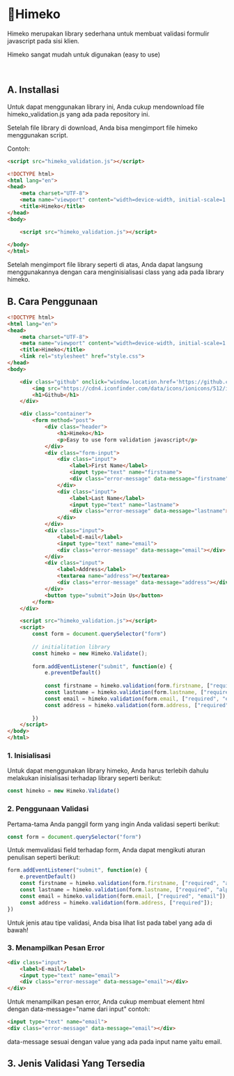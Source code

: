 # 🪭Himeko

Himeko merupakan library sederhana untuk membuat validasi formulir javascript pada sisi klien.

Himeko sangat mudah untuk digunakan (easy to use)

<br/>

## A. Installasi

Untuk dapat menggunakan library ini, Anda cukup mendownload file himeko_validation.js yang ada pada repository ini.

Setelah file library di download, Anda bisa mengimport file himeko menggunakan script.

Contoh:

```html
<script src="himeko_validation.js"></script>
```

```html
<!DOCTYPE html>
<html lang="en">
<head>
    <meta charset="UTF-8">
    <meta name="viewport" content="width=device-width, initial-scale=1.0">
    <title>Himeko</title>
</head>
<body>

    <script src="himeko_validation.js"></script>
    
</body>
</html>
```
Setelah mengimport file library seperti di atas, Anda dapat langsung menggunakannya dengan cara menginisialisasi class yang ada pada library himeko.
##

## B. Cara Penggunaan

```html
<!DOCTYPE html>
<html lang="en">
<head>
    <meta charset="UTF-8">
    <meta name="viewport" content="width=device-width, initial-scale=1.0">
    <title>Himeko</title>
    <link rel="stylesheet" href="style.css">
</head>
<body>

    <div class="github" onclick="window.location.href='https://github.com/frmnxhken/Himeko'">
        <img src="https://cdn4.iconfinder.com/data/icons/ionicons/512/icon-social-github-512.png" alt="icon">
        <h1>Github</h1>
    </div>

    <div class="container">
        <form method="post">
            <div class="header">
                <h1>Himeko</h1>
                <p>Easy to use form validation javascript</p>
            </div>
            <div class="form-input">
                <div class="input">
                    <label>First Name</label>
                    <input type="text" name="firstname">
                    <div class="error-message" data-message="firstname"></div>
                </div>
                <div class="input">
                    <label>Last Name</label>
                    <input type="text" name="lastname">
                    <div class="error-message" data-message="lastname"></div>
                </div>
            </div>
            <div class="input">
                <label>E-mail</label>
                <input type="text" name="email">
                <div class="error-message" data-message="email"></div>
            </div>
            <div class="input">
                <label>Address</label>
                <textarea name="address"></textarea>
                <div class="error-message" data-message="address"></div>
            </div>
            <button type="submit">Join Us</button>
        </form>
    </div>

    <script src="himeko_validation.js"></script>
    <script>
        const form = document.querySelector("form")
        
        // initialitation library
        const himeko = new Himeko.Validate();
        
        form.addEventListener("submit", function(e) {
            e.preventDefault()
            
            const firstname = himeko.validation(form.firstname, ["required", "alphabet", "min:4", "max:24"]);
            const lastname = himeko.validation(form.lastname, ["required", "alphabet"]);
            const email = himeko.validation(form.email, ["required", "email"]);
            const address = himeko.validation(form.address, ["required"]);
            
        })
    </script>
</body>
</html>
```

### 1. Inisialisasi

Untuk dapat menggunakan library himeko, Anda harus terlebih dahulu melakukan inisialisasi terhadap library seperti berikut:

```js
const himeko = new Himeko.Validate()
```
### 2. Penggunaan Validasi

Pertama-tama Anda panggil form yang ingin Anda validasi seperti berikut:
```js
const form = document.querySelector("form")
```

Untuk memvalidasi field terhadap form, Anda dapat mengikuti aturan penulisan seperti berikut:

```js
form.addEventListener("submit", function(e) {
    e.preventDefault()
    const firstname = himeko.validation(form.firstname, ["required", "alphabet", "min:4", "max:24"]);
    const lastname = himeko.validation(form.lastname, ["required", "alphabet"]);
    const email = himeko.validation(form.email, ["required", "email"]);
    const address = himeko.validation(form.address, ["required"]);
})
```
Untuk jenis atau tipe validasi, Anda bisa lihat list pada tabel yang ada di bawah!

### 3. Menampilkan Pesan Error

```html
<div class="input">
    <label>E-mail</label>
    <input type="text" name="email">
    <div class="error-message" data-message="email"></div>
</div>
```

Untuk menampilkan pesan error, Anda cukup membuat element html dengan data-message="name dari input"
contoh:

```html
<input type="text" name="email">
<div class="error-message" data-message="email"></div>
```

data-message sesuai dengan value yang ada pada input name yaitu email.

## 3. Jenis Validasi Yang Tersedia


